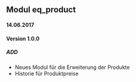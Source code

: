 ## Modul eq_product


#### 14.06.2017
#### Version 1.0.0
##### ADD
- Neues Modul für die Erweiterung der Produkte
- Historie für Produktpreise

